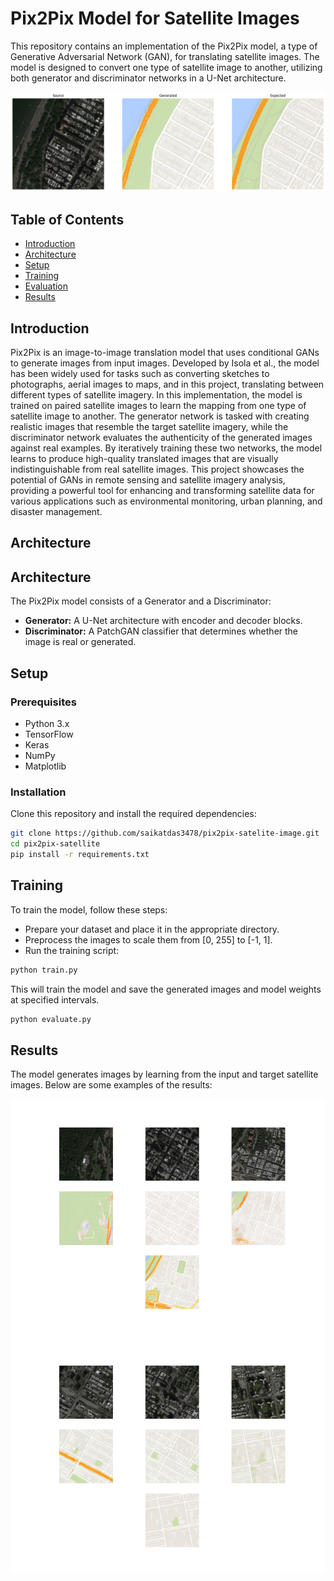 # Pix2Pix Model for Satellite Images

This repository contains an implementation of the Pix2Pix model, a type of Generative Adversarial Network (GAN), for translating satellite images. The model is designed to convert one type of satellite image to another, utilizing both generator and discriminator networks in a U-Net architecture.

![Image 0](https://github.com/saikatdas3478/pix2pix-satelite-image/blob/main/output.png)

## Table of Contents

- [Introduction](#introduction)
- [Architecture](#architecture)
- [Setup](#setup)
- [Training](#training)
- [Evaluation](#evaluation)
- [Results](#results)

## Introduction

Pix2Pix is an image-to-image translation model that uses conditional GANs to generate images from input images. Developed by Isola et al., the model has been widely used for tasks such as converting sketches to photographs, aerial images to maps, and in this project, translating between different types of satellite imagery. In this implementation, the model is trained on paired satellite images to learn the mapping from one type of satellite image to another. The generator network is tasked with creating realistic images that resemble the target satellite imagery, while the discriminator network evaluates the authenticity of the generated images against real examples. By iteratively training these two networks, the model learns to produce high-quality translated images that are visually indistinguishable from real satellite images. This project showcases the potential of GANs in remote sensing and satellite imagery analysis, providing a powerful tool for enhancing and transforming satellite data for various applications such as environmental monitoring, urban planning, and disaster management.

## Architecture


## Architecture

The Pix2Pix model consists of a Generator and a Discriminator:

- **Generator:** A U-Net architecture with encoder and decoder blocks.
- **Discriminator:** A PatchGAN classifier that determines whether the image is real or generated.

## Setup

### Prerequisites

- Python 3.x
- TensorFlow
- Keras
- NumPy
- Matplotlib

### Installation

Clone this repository and install the required dependencies:

```bash
git clone https://github.com/saikatdas3478/pix2pix-satelite-image.git
cd pix2pix-satellite
pip install -r requirements.txt
```
## Training
To train the model, follow these steps:

- Prepare your dataset and place it in the appropriate directory.
- Preprocess the images to scale them from [0, 255] to [-1, 1].
- Run the training script:

```python
python train.py
```
This will train the model and save the generated images and model weights at specified intervals.

```python
python evaluate.py
```

## Results

The model generates images by learning from the input and target satellite images. Below are some examples of the results:

![Image 1](https://github.com/saikatdas3478/pix2pix-satelite-image/blob/main/plot_010960.png)
![Image 2](https://github.com/saikatdas3478/pix2pix-satelite-image/blob/main/plot_021920.png)
